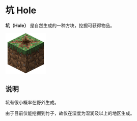# 坑 Hole

**坑（Hole）**
是自然生成的一种方块，挖掘可获得物品。

![坑](../.gitbook/assets/blocks-items/hole.png)

## 说明

坑有很小概率在野外生成。

由于目前仅能挖掘到竹子，故仅在湿度为湿润及以上的地区生成。